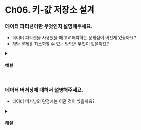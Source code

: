 # Ch06. 키-값 저장소 설계

### 데이터 파티션이란 무엇인지 설명해주세요.

* 데이터 파티션을 사용했을 때 고려해야하는 문제점이 어떤게 있을까요?
* 해당 문제를 최소화할 수 있는 방법은 무엇이 있을까요?

<details>
<summary><h4>해설</h4></summary>

> 데이터 파티션이란 무엇인지 설명해주세요.
* 데이터를 작은 파티션들로 분할한 다음 여러 대의 서버에 저장하는 것을 의미합니다.

> 데이터 파티션을 사용했을 때 고려해야하는 문제점이 어떤게 있을까요?
* 데이터를 여러 서버에 균등하게 분산하는 것과 서버가 추가되거나 삭제될 때 데이터를 재분배하는 것이 어렵습니다.

> 해당 문제를 최소화할 수 있는 방법은 무엇이 있을까요?
* 안정해시를 사용하면 됩니다. 안정해시를 사용하면 서버 규모 확장을 자동화할 수 있으며, 각 서버 용량에 맞게 가상 노드 수도 조절할 수 있습니다.
</details>


<br>

### 데이터 버저닝에 대해서 설명해주세요.

* 데이터 버저닝의 단점에는 어떤 것이 있을까요?

<details>
<summary><h4>해설</h4></summary>

> 데이터 버저닝에 대해서 설명해주세요.
* 데이터를 다중화하면 가용성은 높아지지만 일관성은 떨어집니다. 이를 해결 하기 위해 데이터 버저닝을 사용합니다. 버저닝은 데이터가 새로 갱신될 때마다 해당 데이터의 새로운 버전을 만드는 것을 의미합니다. 서버-버전의 쌍으로 백터시계를 만들고, 이 백터시계를 사용하여 어떤 데이터가 최신 데이터인지 판단할 수 있습니다.

> 데이터 버저닝의 단점에는 어떤 것이 있을까요?
* 충돌 감지 및 해소 로직을 클라이언트에서 구현해야해서 클라이언트의 구현이 복잡해집니다. 또한, 서버-버전의 쌍의 개수가 빠르게 늘어나 저장 공간을 많이 차지하게 됩니다.

</details>